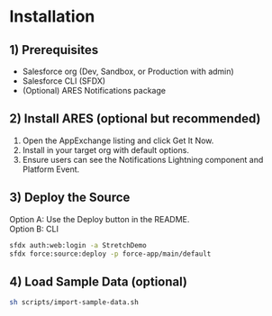 # Installation

## 1) Prerequisites
- Salesforce org (Dev, Sandbox, or Production with admin)
- Salesforce CLI (SFDX)
- (Optional) ARES Notifications package

## 2) Install ARES (optional but recommended)
1. Open the AppExchange listing and click Get It Now.
2. Install in your target org with default options.
3. Ensure users can see the Notifications Lightning component and Platform Event.

## 3) Deploy the Source
Option A: Use the Deploy button in the README.  
Option B: CLI
```bash
sfdx auth:web:login -a StretchDemo
sfdx force:source:deploy -p force-app/main/default
```

## 4) Load Sample Data (optional)
```bash
sh scripts/import-sample-data.sh
```